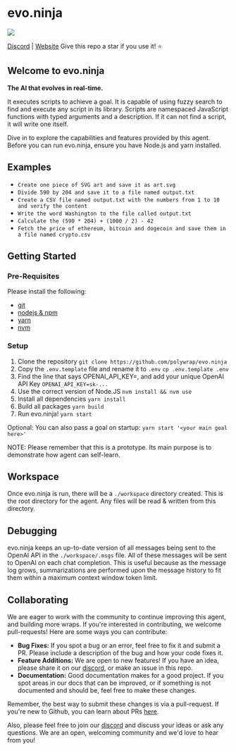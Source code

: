 # evo.ninja

![](https://hackmd.io/_uploads/ByWjLKAhn.png)

[Discord](https://discord.gg/X7ystzGcf5) | [Website](https://evo.ninja)
Give this repo a star if you use it! :star: 

## Welcome to evo.ninja

**The AI that evolves in real-time.** 

It executes scripts to achieve a goal. It is capable of using fuzzy search to find and execute any script in its library. Scripts are namespaced JavaScript functions with typed arguments and a description. If it can not find a script, it will write one itself.


Dive in to explore the capabilities and features provided by this agent.
Before you can run evo.ninja, ensure you have Node.js and yarn installed.

## Examples
- `Create one piece of SVG art and save it as art.svg`
- `Divide 590 by 204 and save it to a file named output.txt`
- `Create a CSV file named output.txt with the numbers from 1 to 10 and verify the content`
- `Write the word Washington to the file called output.txt`
- `Calculate the (590 * 204) + (1000 / 2) - 42`
- `Fetch the price of ethereum, bitcoin and dogecoin and save them in a file named crypto.csv`
## Getting Started
### Pre-Requisites
Please install the following:
- [git](https://git-scm.com/book/en/v2/Getting-Started-Installing-Git)
- [nodejs & npm](https://nodejs.org/en/download/package-manager#alpine-linux)
- [yarn](https://classic.yarnpkg.com/lang/en/docs/install/#debian-stable)
- [nvm](https://github.com/nvm-sh/nvm#installing-and-updating)

### Setup
1. Clone the repository
`git clone https://github.com/polywrap/evo.ninja`
2. Copy the `.env.template` file and rename it to `.env`
`cp .env.template .env`
3. Find the line that says OPENAI_API_KEY=, and add your unique OpenAI API Key
`OPENAI_API_KEY=sk-...`
4. Use the correct version of Node.JS
`nvm install && nvm use`
5. Install all dependencies
`yarn install`
6. Build all packages
`yarn build`
7. Run evo.ninja!
`yarn start`

Optional: You can also pass a goal on startup:
    `yarn start '<your main goal here>'`
    
NOTE: Please remember that this is a prototype. Its main purpose is to demonstrate how agent can self-learn.

## Workspace
Once evo.ninja is run, there will be a `./workspace` directory created. This is the root directory for the agent. Any files will be read & written from this directory.


## Debugging
evo.ninja keeps an up-to-date version of all messages being sent to the OpenAI API in the `./workspace/.msgs` file. All of these messages will be sent to OpenAI on each chat completion. This is useful because as the message log grows, summarizations are performed upon the message history to fit them within a maximum context window token limit.

## Collaborating
We are eager to work with the community to continue improving this agent, and building more wraps. If you're interested in contributing, we welcome pull-requests! Here are some ways you can contribute:

- **Bug Fixes:** If you spot a bug or an error, feel free to fix it and submit a PR. Please include a description of the bug and how your code fixes it.
- **Feature Additions:** We are open to new features! If you have an idea, please share it on our [discord](https://discord.com/invite/Z5m88a5qWu), or make an issue in this repo.
- **Documentation:** Good documentation makes for a good project. If you spot areas in our docs that can be improved, or if something is not documented and should be, feel free to make these changes.

Remember, the best way to submit these changes is via a pull-request. If you're new to Github, you can learn about PRs [here](https://docs.github.com/en/pull-requests/collaborating-with-pull-requests/proposing-changes-to-your-work-with-pull-requests/about-pull-requests).

Also, please feel free to join our [discord](https://discord.com/invite/Z5m88a5qWu) and discuss your ideas or ask any questions. We are an open, welcoming community and we'd love to hear from you!



